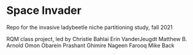 # Space Invader
Repo for the invasive ladybeetle niche partitioning study, fall 2021

RQM class project, led by Christie Bahlai
Erin VanderJeugdt
Matthew B. Arnold
Omon Obarein
Prashant Ghimire
Nageen Farooq
Mike Back
